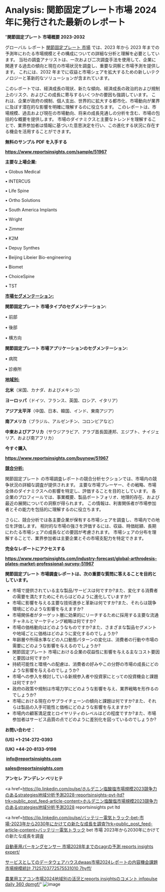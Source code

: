 # Analysis: 関節固定プレート市場 2024 年に発行された最新のレポート

"<strong>関節固定プレート 市場概要 2023-2032</strong>

グローバル レポート <a href=https://www.reportsinsights.com/sample/51967>関節固定プレート 市場</a> では、2023 年から 2023 年までの予測年にわたる市場規模とその構成についての詳細な分析と理解を必要としています。 当社の調査アナリストは、一次および二次調査手法を使用して、企業に関連する過去の傾向と現在の市場状況を調査し、重要な洞察と市場予測を提供します。 これには、2032 年までに収益と市場シェアを拡大​​するための新しいテクノロジーと革新的なソリューションが含まれています。

このレポートでは、経済成長の現状、新たな傾向、経済成長の政治的および規制上のリスク、およびこの成長に寄与するいくつかの要因も強調しています。 これは、企業が政府の規制、個人支出、世界的に拡大する都市化、市場動向が業界に及ぼす潜在的な影響を明確に理解するのに役立ちます。 このレポートは、市場規模、過去および現在の市場動向、将来の成長見通しの分析を含む、市場の包括的な概要を提供します。 市場のダイナミクスと主要なトレンドを理解することで、業界参加者は情報に基づいた意思決定を行い、この進化する状況に存在する機会を活用することができます。

<strong><b>無料のサンプル PDF を入手する</b></strong>

<a href=https://www.reportsinsights.com/sample/51967><strong><u>https://www.reportsinsights.com/sample/51967</u></strong></a>

<strong>主要な上場企業:</strong>

• Globus Medical

• INTERCUS

• Life Spine

• Ortho Solutions

• South America Implants

• Wright

• Zimmer

• K2M

• Depuy Synthes

• Beijing Libeier Bio-engineering

• Biomet

• ChoiceSpine

• TST

<strong><u>市場セグメンテーション</u></strong><strong><u>:</u></strong>

<strong>関節固定プレート 市場タイプのセグメンテーション:</strong>

• 前部

• 後部

• 横方向

<strong>関節固定プレート 市場アプリケーションのセグメンテーション:</strong>

• 病院

• 診療所

<strong><u>地域別</u></strong><strong><u>:</u></strong>

<strong>北米</strong>（米国、カナダ、およびメキシコ）

<strong>ヨーロッパ</strong>（ドイツ、フランス、英国、ロシア、イタリア）

<strong>アジア太平洋</strong>（中国、日本、韓国、インド、東南アジア）

<strong>南アメリカ</strong>（ブラジル、アルゼンチン、コロンビアなど）

<strong>中東およびアフリカ</strong>（サウジアラビア、アラブ首長国連邦、エジプト、ナイジェリア、および南アフリカ）

<strong>今すぐ購入</strong>

<a href=https://www.reportsinsights.com/buynow/51967><strong><u>https://www.reportsinsights.com/buynow/51967</u></strong></a>

<strong><u>競合分析:</u></strong>

関節固定プレート の市場調査レポートの競合分析セクションでは、市場内の競争状況の詳細な調査が提供されます。 主要な市場プレーヤー、その戦略、市場全体のダイナミクスへの影響を特定し、評価することを目的としています。 各企業のプロフィールでは、事業概要、製品ポートフォリオ、地理的存在、および最近の展開についての洞察が得られます。 この情報は、利害関係者が市場参加者とその能力を包括的に理解するのに役立ちます。

さらに、競合分析では各主要企業が保有する市場シェアを調査し、市場内での地位を評価します。 相対的な市場の強さを評価するには、収益、時価総額、長期にわたる市場シェアの成長などの要因が考慮されます。 市場シェアの分布を理解することで、業界参加者は主要企業とその市場支配力を特定できます。

<strong>完全なレポートにアクセスする</strong>

<a href=https://www.reportsinsights.com/industry-forecast/global-arthrodesis-plates-market-professional-survey-51967><strong><u><b>https://www.reportsinsights.com/industry-forecast/global-arthrodesis-plates-market-professional-survey-51967</b></u></strong></a>

<strong><b>関節固定プレート 市場調査レポートは、次の重要な質問に答えることを目的としています。</b></strong>
<ul>
  <li>市場で提供されている主な製品/サービスは何ですか?また、変化する消費者の需要を満たすためにそれらはどのように進化していますか?</li>
  <li>市場に影響を与える主要な技術進歩と革新は何ですか?また、それらは競争環境にどのような影響を与えますか?</li>
  <li>市場関係者がターゲット層に効果的にリーチするために採用する主要な流通チャネルとマーケティング戦略は何ですか?</li>
  <li>市場の価格動向はどのようなものですか?また、さまざまな製品セグメントや地域ごとに価格はどのように変化するのでしょうか?</li>
  <li>年齢層や所得水準などの人口動態パターンの変化は、消費者の行動や市場の需要にどのような影響を与えるのでしょうか?</li>
  <li>関節固定プレート 市場における企業の収益性に影響を与える主なコスト要因と要因は何ですか?</li>
  <li>持続可能性と環境への配慮は、消費者の好みやこの分野の市場の成長にどのような影響を与えるのでしょうか?</li>
  <li>市場への参入を検討している新規参入者や投資家にとっての投資機会と課題は何ですか?</li>
  <li>政府の政策や規制は市場力学にどのような影響を与え、業界戦略を形作るのでしょうか?</li>
  <li>市場における現在のサプライチェーンの傾向と課題は何ですか?また、それらは製品の入手可能性と価格にどのような影響を与えますか?</li>
  <li>市場内の顧客満足度とロイヤリティのレベルはどの程度ですか?また、市場参加者はサービス品質の点でどのように差別化を図っているのでしょうか?</li>
</ul>
<strong>お問い合わせ：</strong>

<strong>(US) +1-214-272-0393</strong>

<strong>(UK) +44-20-8133-9198</strong>

<strong> </strong><a href=info@reportsinsights.com><strong><u>info@reportsinsights.com</u></strong></a>

<a href=sales@reportsinsights.com><strong><u>sales@reportsinsights.com</u></strong></a>

<strong>アンセレ アンデレン ベリヒテ</strong>

<a href=https://jp.linkedin.com/pulse/ホルデニン塩酸塩市場規模2023競争力のあるstrategies地域分析予測2028-reportsinsights-pvt-ltd?trk=public_post_feed-article-content>ホルデニン塩酸塩市場規模2023競争力のあるstrategies地域分析予測2028 reportsinsights pvt ltd</a>

<a href=https://jp.linkedin.com/pulse/バッテリー電気トラック-bet-市場-2023年から2030年にかけての新たな成長を調査?trk=public_post_feed-article-content>バッテリー電気トラック bet 市場 2023年から2030年にかけての新たな成長を調査</a>

<a href=https://www.linkedin.com/pulse/自動車用パーキングセンサー-市場2028年までのcagrの予測-reports-insights-expert/>自動車用パーキングセンサー 市場2028年までのcagrの予測 reports insights expert/</a>

<a href=https://www.linkedin.com/pulse/サービスとしてのデータウェアハウスdwaas市場2024レポートの内容機会課題市場規模統計-7125703772575531010-7hyff/>サービスとしてのデータウェアハウスdwaas市場2024レポートの内容機会課題市場規模統計 7125703772575531010 7hyff/</a>

<a href=https://www.linkedin.com/pulse/農業用エアコン市場2024地域別の活況とreports-insightsのコメント-infopulse-daily-360-dpmgf/>農業用エアコン市場2024地域別の活況とreports insightsのコメント infopulse daily 360 dpmgf/</a>"
![image](https://github.com/gayatrid12/RIReport/assets/158473851/38ca41e6-001b-4228-9667-41572cf32e3d)

